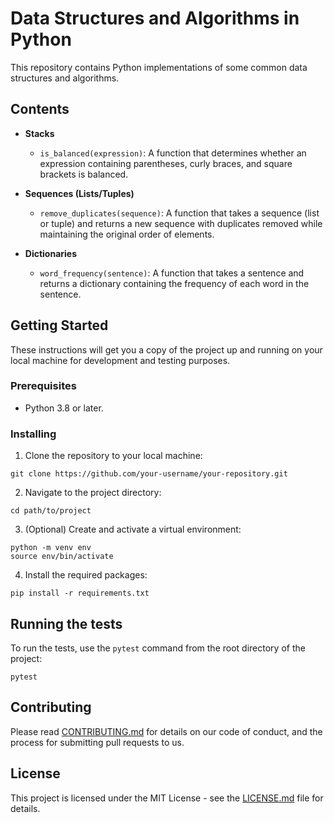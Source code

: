 
# Data Structures and Algorithms in Python

This repository contains Python implementations of some common data structures and algorithms.

## Contents

- **Stacks**
  - `is_balanced(expression)`: A function that determines whether an expression containing parentheses, curly braces, and square brackets is balanced.

- **Sequences (Lists/Tuples)**
  - `remove_duplicates(sequence)`: A function that takes a sequence (list or tuple) and returns a new sequence with duplicates removed while maintaining the original order of elements.

- **Dictionaries**
  - `word_frequency(sentence)`: A function that takes a sentence and returns a dictionary containing the frequency of each word in the sentence.

## Getting Started

These instructions will get you a copy of the project up and running on your local machine for development and testing purposes.

### Prerequisites

- Python 3.8 or later.

### Installing

1. Clone the repository to your local machine:

```
git clone https://github.com/your-username/your-repository.git
```

2. Navigate to the project directory:

```
cd path/to/project
```

3. (Optional) Create and activate a virtual environment:

```
python -m venv env
source env/bin/activate
```

4. Install the required packages:

```
pip install -r requirements.txt
```

## Running the tests

To run the tests, use the `pytest` command from the root directory of the project:

```
pytest
```

## Contributing

Please read [CONTRIBUTING.md](CONTRIBUTING.md) for details on our code of conduct, and the process for submitting pull requests to us.

## License

This project is licensed under the MIT License - see the [LICENSE.md](LICENSE.md) file for details.
```
